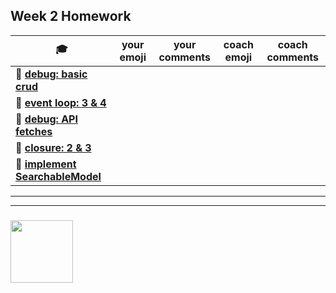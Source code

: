## Week 2 Homework

| :mortar_board: | your emoji | your comments | coach emoji | coach comments |
| --- | --- | --- | --- | --- |
| :egg: __[debug: basic crud](./debug-basic-crud)__ | | | | |
| :egg: __[event loop: 3 & 4](../exercises-event-loop)__ | | | | |
| :hatching_chick: __[debug: API fetches](./debug-api-fetches)__ | | | | |
| :hatching_chick: __[closure: 2 & 3](../exercises-closure)__ | | | | |
| :hatched_chick: __[implement SearchableModel](./searchable-model)__ | | | | |

___
___
### <a href="https://hackyourfuture.be" target="_blank"><img src="https://pbs.twimg.com/profile_images/984474625009741824/Bs_qKx6-_400x400.jpg" width="100" height="100"></img></a>
